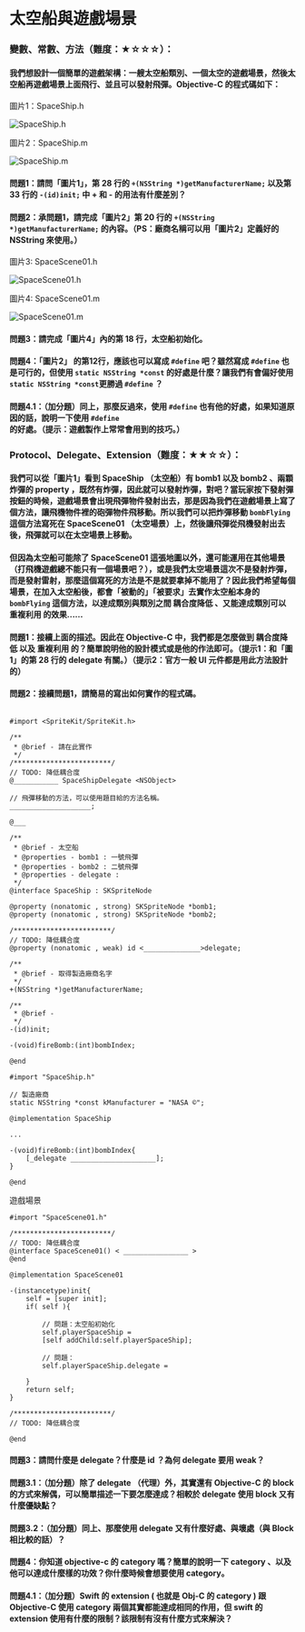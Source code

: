 # 太空船與遊戲場景

### 變數、常數、方法（難度：★☆☆☆）：
#### 我們想設計一個簡單的遊戲架構：一艘太空船類別、一個太空的遊戲場景，然後太空船再遊戲場景上面飛行、並且可以發射飛彈。Objective-C 的程式碼如下：

圖片1：SpaceShip.h

![SpaceShip.h](spaceShip_h.png)

圖片2：SpaceShip.m

![SpaceShip.m](spaceShip_m.png)

#### 問題1：請問「圖片1」，第 28 行的 ```+(NSString *)getManufacturerName;``` 以及第 33 行的 ```-(id)init;``` 中 + 和 - 的用法有什麼差別？

#### 問題2：承問題1，請完成「圖片2」第 20 行的 ```+(NSString *)getManufacturerName;``` 的內容。（PS：廠商名稱可以用「圖片2」定義好的 NSString 來使用。）


圖片3: SpaceScene01.h

![SpaceScene01.h](spaceScene01_h.png)

圖片4: SpaceScene01.m

![SpaceScene01.m](spaceScene01_m.png)

#### 問題3：請完成「圖片4」內的第 18 行，太空船初始化。



#### 問題4：「圖片2」 的第12行，應該也可以寫成 ```#define``` 吧？雖然寫成 ```#define``` 也是可行的，但使用 ```static NSString *const``` 的好處是什麼？讓我們有會偏好使用 ```static NSString *const```更勝過  ```#define``` ？ 

#### 問題4.1：（加分題）同上，那麼反過來，使用 ```#define``` 也有他的好處，如果知道原因的話，說明一下使用 ```#define``` 的好處。（提示：遊戲製作上常常會用到的技巧。）

### Protocol、Delegate、Extension（難度：★★☆☆）：

#### 我們可以從「圖片1」看到 SpaceShip （太空船）有 bomb1 以及 bomb2 、兩顆炸彈的 property ，既然有炸彈，因此就可以發射炸彈，對吧？當玩家按下發射彈按鈕的時候，遊戲場景會出現飛彈物件發射出去，那是因為我們在遊戲場景上寫了個方法，讓飛機物件裡的砲彈物件飛移動。所以我們可以把炸彈移動 ```bombFlying``` 這個方法寫死在 SpaceScene01 （太空場景）上，然後讓飛彈從飛機發射出去後，飛彈就可以在太空場景上移動。
#### 但因為太空船可能除了 SpaceScene01 這張地圖以外，還可能運用在其他場景（打飛機遊戲總不能只有一個場景吧？），或是我們太空場景這次不是發射炸彈，而是發射雷射，那麼這個寫死的方法是不是就要拿掉不能用了？因此我們希望每個場景，在加入太空船後，都會「被動的」「被要求」去實作太空船本身的 ```bombFlying``` 這個方法，以達成類別與類別之間 __耦合度降低__ 、又能達成類別可以 __重複利用__ 的效果......

#### 問題1：接續上面的描述。因此在 Objective-C 中，我們都是怎麼做到 __耦合度降低__ 以及 __重複利用__ 的？簡單說明他的設計模式或是他的作法即可。（提示1：和「圖1」的第 28 行的 delegate 有關。）（提示2：官方一般 UI 元件都是用此方法設計的）



#### 問題2：接續問題1，請簡易的寫出如何實作的程式碼。

```

#import <SpriteKit/SpriteKit.h>

/**
 * @brief - 請在此實作 
 */
/************************/
// TODO: 降低耦合度
@___________ SpaceShipDelegate <NSObject>

// 飛彈移動的方法，可以使用題目給的方法名稱。
____________________;

@___

/**
 * @brief - 太空船
 * @properties - bomb1 : 一號飛彈
 * @properties - bomb2 : 二號飛彈
 * @properties - delegate : 
 */
@interface SpaceShip : SKSpriteNode

@property (nonatomic , strong) SKSpriteNode *bomb1;
@property (nonatomic , strong) SKSpriteNode *bomb2;

/************************/
// TODO: 降低耦合度
@property (nonatomic , weak) id <______________>delegate;

/**
 * @brief - 取得製造廠商名字
 */
+(NSString *)getManufacturerName;

/** 
 * @brief -
 */
-(id)init;

-(void)fireBomb:(int)bombIndex;

@end

```


```
#import "SpaceShip.h"

// 製造廠商
static NSString *const kManufacturer = "NASA ©";

@implementation SpaceShip

...

-(void)fireBomb:(int)bombIndex{
	[_delegate _____________________];
}

@end
```

遊戲場景

```
#import "SpaceScene01.h"

/************************/
// TODO: 降低耦合度
@interface SpaceScene01() < ________________ >
@end

@implementation SpaceScene01

-(instancetype)init{
    self = [super init];
    if( self ){
        
        // 問題：太空船初始化
        self.playerSpaceShip = 
        [self addChild:self.playerSpaceShip];
        
        // 問題：
        self.playerSpaceShip.delegate = 
        
    }
    return self;
}

/************************/
// TODO: 降低耦合度

@end

```


#### 問題3：請問什麼是 delegate？什麼是 id ？為何 delegate 要用 weak？

#### 問題3.1：（加分題）除了 delegate （代理）外，其實還有 Objective-C 的 block 的方式來解偶，可以簡單描述一下要怎麼達成？相較於 delegate 使用 block 又有什麼優缺點？

#### 問題3.2：（加分題）同上、那麼使用 delegate 又有什麼好處、與壞處（與 Block 相比較的話）？

#### 問題4：你知道 objective-c 的 category 嗎？簡單的說明一下 category 、以及他可以達成什麼樣的功效？你什麼時候會想要使用 category。

#### 問題4.1：（加分題）Swift 的 extension ( 也就是 Obj-C 的 category ) 跟 Objective-C 使用 category 兩個其實都能達成相同的作用，但 swift 的 extension 使用有什麼的限制？該限制有沒有什麼方式來解決？



